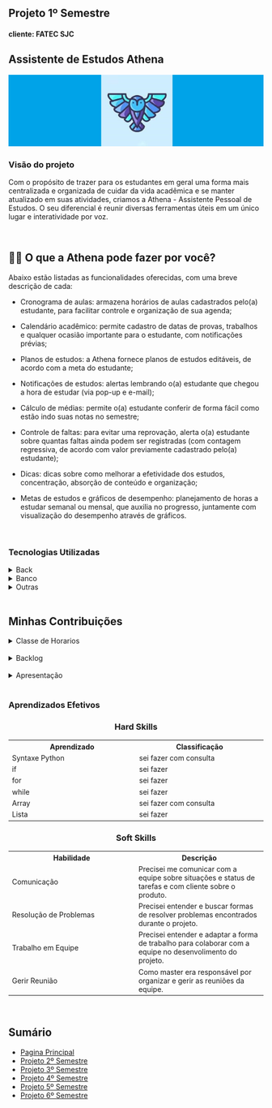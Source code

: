 <h2>Projeto 1º Semestre</h2>
<h4>cliente: FATEC SJC<h4>

<h2>Assistente de Estudos Athena</h2>
<img src="https://github.com/AugustoTSantos/PortifolioApis/blob/main/1Semestre/imagens/athena.jpg"/>

<br>

<h3>Visão do projeto</h3>
<p>Com o propósito de trazer para os estudantes em geral uma forma mais centralizada e organizada de cuidar da vida acadêmica e se manter atualizado em suas atividades, criamos a Athena - Assistente Pessoal de Estudos. O seu diferencial é reunir diversas ferramentas úteis em um único lugar e interatividade por voz.</p>

<br>

## 👩‍💼 O que a Athena pode fazer por você?
 
Abaixo estão listadas as funcionalidades oferecidas, com uma breve descrição de cada:

- Cronograma de aulas:
  armazena horários de aulas cadastrados pelo(a) estudante, para facilitar controle e organização de sua agenda;
  
- Calendário acadêmico:
  permite cadastro de datas de provas, trabalhos e qualquer ocasião importante para o estudante, com notificações prévias;
  
- Planos de estudos:
  a Athena fornece planos de estudos editáveis, de acordo com a meta do estudante;
  
- Notificações de estudos:
  alertas lembrando o(a) estudante que chegou a hora de estudar (via pop-up e e-mail);

- Cálculo de médias:
  permite o(a) estudante conferir de forma fácil como estão indo suas notas no semestre;
  
- Controle de faltas:
  para evitar uma reprovação, alerta o(a) estudante sobre quantas faltas ainda podem ser registradas (com contagem regressiva, de acordo com valor previamente cadastrado pelo(a) estudante);
  
- Dicas:
  dicas sobre como melhorar a efetividade dos estudos, concentração, absorção de conteúdo e organização;
  
- Metas de estudos e gráficos de desempenho:
  planejamento de horas a estudar semanal ou mensal, que auxilia no progresso, juntamente com visualização do desempenho através de gráficos.
<br>

<h3>Tecnologias Utilizadas</h3>

<details>
    <summary>Back</summary>
    <br>
    
- [Python](https://www.python.org/)
- [Pydub](https://github.com/jiaaro/pydub)
- [tkinter](https://docs.python.org/3/library/tkinter.html)
- [SpeechRecognition](https://pypi.org/project/SpeechRecognition/)
- [PyAudio](https://pypi.org/project/PyAudio/)
- [pyttsx3](https://pypi.org/project/pyttsx3/)
- [email.mime](https://docs.python.org/pt-br/3.7/library/email.mime.html)
- [gTTS](https://pypi.org/project/gTTS/)
- [playsound](https://pypi.org/project/playsound/)
</details>

<details>
    <summary>Banco</summary>
    <br>

- [SQLite](https://www.sqlite.org/index.html)
</details>

<details>
    <summary>Outras</summary>
    <br>

- [GitHub](https://github.com/)
- [Git](https://github.com/)
- [Discord](https://discord.com/)
</details>

<br>

<h2>Minhas Contribuições</h2>
<details>
<summary>Classe de Horarios</summary>

Muitas funções da Athena precisa de uma data para funcionarem, em questão tecnica fiquei encarregado dessa classe pois era meu primeiro contato com programação e englobava o que vimos durante o semestre.

```
import sqlite3
from sqlite3 import Error
def conexaobanco():
    caminho ="C:\\Users\\Famil\\OneDrive\\Área de Trabalho\\Fatec - 1 semestre\\banquinho\\Banco_Athena.db"
    con = None
    try:
        con = sqlite3.connect(caminho)
    except Error as ex:
        print(ex)
    return con

vcon = conexaobanco()
def inserir(conexao,sql):                 
    try:
        c = conexao.cursor()
        c.execute(sql)
        conexao.commit()  
        print('registro inserido')
    except Error as ex:
        print(ex)


semana = ["segunda", "terça", "quarta", "quinta", "sexta", "sabado"]
materias = []
dias_semana = []
horario_materia = []

try:
    while True:
        semana_dia = (str(input('dia da semana: ')).strip().split()[0].lower())
        if semana_dia not in semana:
            print(semana_dia)
            print("Parece que você digitou algo invalido, tente novamente !")
            continue
        if semana_dia != "sabado":
            x = semana_dia + "-feira"
            dias_semana.append(x)
        else:
            dias_semana.append(semana_dia)
        resp = str(input(f'Gostaria de cadastrar um novo dia da semana ? '
                            f'[SIM/NAO] : ')).upper().strip()[0]
        if resp == "S":
            continue
        if resp == "N":
            break
    print(dias_semana)
except ValueError:
    print('Valor digitado inválido, tente novamente !')
for posi, c in enumerate(dias_semana):
    while True:
        try:
            materia = input(f'Qual matéria gostaria de cadastrar para "{dias_semana[posi]}" ?: ').strip().lower()
            materias.append(materia)
            resp = str(input(f'Gostaria de cadastrar uma nova matéria para "{dias_semana[posi]}" ?: '
                                f'[SIM/NAO] : ')).upper().strip()[0]
            if resp == "S":
                continue
            if resp == "N":
                for pos, c in enumerate(materias):
                    horario_inicial = input(
                        f'Quando começa a aula da matéria: "{materias[pos]}" (hh:mm) ?: ').strip().replace(" ", ":")
                    horario_final = input(
                        f'Quando termina a aula da matéria: "{materias[pos]}" (hh:mm) ?: ').strip().replace(" ",
                                                                                                            ":")
                    horario_materia.append(f"{horario_inicial}-{horario_final}")
                    try:
                        with open("aulas.txt", "a") as arquivo:
                            arquivo.write(f'Dia: {dias_semana[posi]} '
                                            f'Aulas: {materias[pos]} = horario: {horario_materia[pos]} \n')
                            vsql = "INSERT INTO Horarios_ (DIASEMANA,MATERIA, HORARIO)VALUES('"+dias_semana[posi]+"','"+materias[pos]+"','"+horario_materia[pos]+"')"
                        inserir(vcon, vsql)
                    except Exception as error:
                        print('>> Arquivo não encontrado, tente novamente !')
                        print(error)
                materias.clear()
                break
        except Exception as error:
            print('>> Encontramos algum erro, por gentileza tente novamente')
            print(error)
        break
```

</details>
<br>
<details>
<summary>Backlog</summary>

Atuei como Scrum Master em parte do projeto, como no primeiro semestre o master e o PO eram o mesmo papel acabei também fazendo o backlog.

<img src="https://github.com/AugustoTSantos/PortifolioApis/blob/main/1Semestre/imagens/Screenshot_2.png">

</details>

<br>

<details>
<summary>Apresentação</summary>

Devido a pandemia a feira de solução foi feita pelo youtube, gravei e editei nossa <a>[Apresentação Final](https://www.youtube.com/watch?v=E_I9MvQs9BE)</a>, espero que gostem.

</details>

<br>

<h3>Aprendizados Efetivos</h3>

<h3 align="center"> Hard Skills </h3>

<table align="center">
    <tr>
      <th width="300px">Aprendizado</th>
      <th width="300px">Classificação</th>
    </tr>
    <tr>
      <td>Syntaxe Python</td>
      <td>sei fazer com consulta</td>
    </tr>
    <tr>
      <td>if</td>
      <td>sei fazer</td>
    </tr>
    <tr>
      <td>for</td>
      <td>sei fazer</td>
    </tr>
     <tr>
      <td>while</td>
      <td>sei fazer</td>
    </tr>
    <tr>
      <td>Array</td>
      <td>sei fazer com consulta</td>
    </tr>
    <tr>
      <td>Lista</td>
      <td>sei fazer</td>
    </tr>
</table>

<h3 align="center"> Soft Skills </h3>

<table align="center">
    <tr>
      <th width="300px">Habilidade</th>
      <th width="300px">Descrição</th>
    </tr>
    <tr>
      <td>Comunicação</td>
      <td>Precisei me comunicar com a equipe sobre situações e status de tarefas e com cliente sobre o produto.</td>
    </tr>
    <tr>
      <td>Resolução de Problemas</td>
      <td>Precisei entender e buscar formas de resolver problemas encontrados durante o projeto.</td>
    </tr>
    <tr>
      <td>Trabalho em Equipe</td>
      <td>Precisei entender e adaptar a forma de trabalho para colaborar com a equipe no desenvolimento do projeto.</td>
    </tr>
    <tr>
      <td>Gerir Reunião</td>
      <td>Como master era responsável por organizar e gerir as reuniões da equipe.</td>
    </tr>
</table>

<br>

<h2>Sumário</h2>

* [Pagina Principal](https://github.com/AugustoTSantos/PortifolioApis/blob/main/README.md)
* [Projeto 2º Semestre](https://github.com/AugustoTSantos/PortifolioApis/tree/main/2Semestre)
* [Projeto 3º Semestre](https://github.com/AugustoTSantos/PortifolioApis/tree/main/3Semestre)
* [Projeto 4º Semestre](https://github.com/AugustoTSantos/PortifolioApis/tree/main/4Semestre)
* [Projeto 5º Semestre](https://github.com/AugustoTSantos/PortifolioApis/tree/main/5Semestre)
* [Projeto 6º Semestre](https://github.com/AugustoTSantos/PortifolioApis/tree/main/6Semestre)
